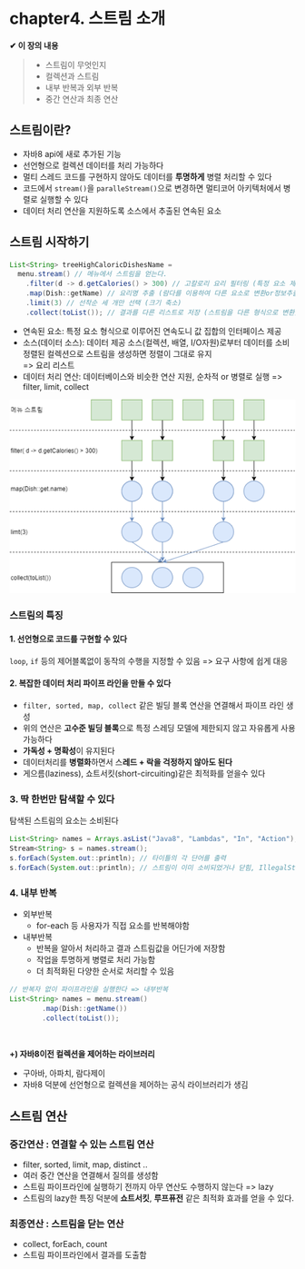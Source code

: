 
# chapter4. 스트림 소개

**✔ 이 장의 내용**
> * 스트림이 무엇인지  
> * 컬렉션과 스트림  
> * 내부 반복과 외부 반복
> * 중간 연산과 최종 연산

## 스트림이란?
* 자바8 api에 새로 추가된 기능
* 선언형으로 컬렉션 데이터를 처리 가능하다
* 멀티 스레드 코드를 구현하지 않아도 데이터를 **투명하게** 병렬 처리할 수 있다
* 코드에서 `stream()`을 `paralleStream()`으로 변경하면 멀티코어 아키텍처에서 병렬로 실행할 수 있다
* 데이터 처리 연산을 지원하도록 소스에서 추출된 연속된 요소

## 스트림 시작하기
~~~java
List<String> treeHighCaloricDishesName = 
  menu.stream() // 메뉴에서 스트림을 얻는다.
    .filter(d -> d.getCalories() > 300) // 고칼로리 요리 필터링 (특정 요소 제외)
    .map(Dish::getName) // 요리명 추출 (람다를 이용하여 다른 요소로 변환or정보추출)
    .limit(3) // 선착순 세 개만 선택 (크기 축소)
    .collect(toList()); // 결과를 다른 리스트로 저장 (스트림을 다른 형식으로 변환)
~~~
* 연속된 요소: 특정 요소 형식으로 이루어진 연속도니 값 집합의 인터페이스 제공
* 소스(데이터 소스): 데이터 제공 소스(컬렉션, 배열, I/O자원)로부터 데이터를 소비  
  정렬된 컬렉션으로 스트림을 생성하면 정렬이 그대로 유지  
  => 요리 리스트
* 데이터 처리 연산: 데이터베이스와 비슷한 연산 지원, 순차적 or 병렬로 실행
  => filter, limit, collect

![4-2 스트림에서 메뉴 필터링해서 세개의 고칼로리 요리명 찾기](../images/4-2.png)


### 스트림의 특징
#### 1. **선언형**으로 코드를 구현할 수 있다  
`loop`, `if` 등의 제어블록없이 동작의 수행을 지정할 수 있음 => 요구 사항에 쉽게 대응
#### 2. **복잡한 데이터 처리 파이프 라인**을 만들 수 있다  
* `filter, sorted, map, collect` 같은 빌딩 블록 연산을 연결해서 파이프 라인 생성 
* 위의 연산은 **고수준 빌딩 블록**으로 특정 스레딩 모델에 제한되지 않고 자유롭게 사용 가능하다
* **가독성 + 명확성**이 유지된다
* 데이터처리를 **병렬화**하면서 스**레드 + 락을 걱정하지 않아도 된다**
* 게으름(laziness), 쇼트서킷(short-circuiting)같은 최적화를 얻을수 있다
### 3. 딱 한번만 탐색할 수 있다
탐색된 스트림의 요소는 소비된다
~~~java
List<String> names = Arrays.asList("Java8", "Lambdas", "In", "Action");
Stream<String> s = names.stream();
s.forEach(System.out::println); // 타이틀의 각 단어를 출력
s.forEach(System.out::println); // 스트림이 이미 소비되었거나 닫힘, IllegalStateException 발생!
~~~
### 4. 내부 반복
* 외부반복
  * for-each 등 사용자가 직접 요소를 반복해야함
* 내부반복
  * 반복을 알아서 처리하고 결과 스트림값을 어딘가에 저장함  
  * 작업을 투명하게 병렬로 처리 가능함  
  * 더 최적화된 다양한 순서로 처리할 수 있음
~~~java
// 반복자 없이 파이프라인을 실행한다 => 내부반복
List<String> names = menu.stream()
        .map(Dish::getName())
        .collect(toList()); 
~~~
<br>

**+) 자바8이전 컬렉션을 제어하는 라이브러리**
* 구아바, 아파치, 람다제이
* 자바8 덕분에 선언형으로 컬렉션을 제어하는 공식 라이브러리가 생김

## 스트림 연산
### 중간연산 : 연결할 수 있는 스트림 연산
* filter, sorted, limit, map, distinct ..
* 여러 중간 연산을 연결해서 질의를 생성함
* 스트림 파이프라인에 실행하기 전까지 아무 연산도 수행하지 않는다 => lazy
* 스트림의 lazy한 특징 덕분에 **쇼트서킷**, **루프퓨전** 같은 최적화 효과를 얻을 수 있다.

### 최종연산 : 스트림을 닫는 연산
* collect, forEach, count
* 스트림 파이프라인에서 결과를 도출함